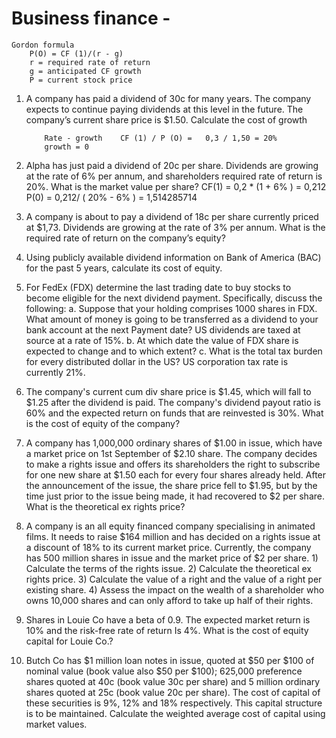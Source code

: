 # Business finance - 
    Gordon formula
        P(O) = CF (1)/(r - g)
        r = required rate of return
        g = anticipated CF growth
        P = current stock price
    
 1. A company has paid a dividend of 30c for many years. The company expects to continue paying dividends at this level in the future. The company’s current share price is $1.50. Calculate the cost of growth

            Rate - growth    CF (1) / P (O) =   0,3 / 1,50 = 20%
            growth = 0 
    
 2. Alpha has just paid a dividend of 20c per share. Dividends are growing at the rate of 6% per annum, and shareholders required rate of return is 20%. What is the market value per share?
                CF(1)            = 0,2 * (1 + 6% )     = 0,212
                P(0)             = 0,212/ ( 20% - 6% ) = 1,514285714
    
 4. A company is about to pay a dividend of 18c per share currently priced at $1,73. Dividends are growing at the rate of 3% per annum. What is the required rate of return on the company’s equity?
 5.  Using publicly available dividend information on Bank of America (BAC) for the past 5 years, calculate its cost of equity.
 6. For FedEx (FDX) determine the last trading date to buy stocks to become eligible for the next dividend payment. Specifically, discuss the following: 
    a.	Suppose that your holding comprises 1000 shares in FDX. What amount of money is going to be transferred as a dividend to your bank account at the next Payment date? US dividends are taxed at source at a           rate of 15%. 
    b.	At which date the value of FDX share is expected to change and to which extent? 
    c.	What is the total tax burden for every distributed dollar in the US? US corporation tax rate is currently 21%.

7. The company's current cum div share price is $1.45, which will fall to $1.25 after the dividend is paid. The company's dividend payout ratio is 60% and the expected return on funds that are reinvested is 30%. What is the cost of equity of the company?

8. A company has 1,000,000 ordinary shares of $1.00 in issue, which have a market price on 1st September of $2.10 share. The company decides to make a rights issue and offers its shareholders the right to subscribe for one new share at $1.50 each for every four shares already held. After the announcement of the issue, the share price fell to $1.95, but by the time just prior to the issue being made, it had recovered to $2 per share. What is the theoretical ex rights price?

9. A company is an all equity financed company specialising in animated films. It needs to raise $164 million and has decided on a rights issue at a discount of 18% to its current market price. Currently, the company has 500 million shares in issue and the market price of $2 per share. 1) Calculate the terms of the rights issue. 2) Calculate the theoretical ex rights price. 3) Calculate the value of a right and the value of a right per existing share. 4) Assess the impact on the wealth of a shareholder who owns 10,000 shares and can only afford to take up half of their rights.

10.  Shares in Louie Co have a beta of 0.9. The expected market return is 10% and the risk-free  rate of return Is 4%.  What is the cost of equity capital for Louie Co.?

11. Butch Co has $1 million loan notes in issue, quoted at $50 per $100 of nominal value (book value also $50 per $100); 625,000 preference shares quoted at 40c (book value 30c per share) and 5 million ordinary shares quoted at 25c (book value 20c per share). The cost of capital of these securities is 9%, 12% and 18% respectively. This capital structure is to be maintained. Calculate the weighted average cost of capital using market values.

